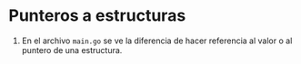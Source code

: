 # Punteros a estructuras  

1. En el archivo `main.go` se ve la diferencia de hacer referencia al valor o al puntero de una estructura.  
